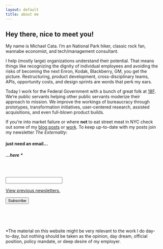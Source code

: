 ```yaml
---
layout: default
title: about me
---
```



## Hey there, nice to meet you!

My name is Michael Cata. I’m an National Park hiker, classic rock fan, wannabe economist, and tech/management consultant.

I help (mostly large) organizations understand their potential. That means things like recognizing the dignity of individual employees and avoiding the risks of becoming the next Enron, Kodak, Blackberry, GM, you get the picture. Restructuring, product development, cross-disciplinary teams, APIs, opportunity costs, and design sprints are words that perk my ears.

Today I work for the Federal Government with a bunch of great folk at [18F](https://18f.gsa.gov). We’re public servants helping other public servants moderize their approach to mission. We improve the workings of bureaucracy through prototypes, transformation initiatives, user-centered research, assisted acquisitions, and even full-blown product builds.

If you’re into market failure or where **not** to eat street meat in NYC check out some of my [blog posts](/read) or [work](/work). To keep up-to-date with my posts join my newsletter *The Externality*:
<!-- Begin MailChimp Signup Form -->

<link href="/css/mailchimp.css" rel="stylesheet" type="text/css" />

<style type="text/css">/* #mc_embed_signup{background:#fff; clear:left; font:14px Helvetica,Arial,sans-serif; }
	 Add your own MailChimp form style overrides in your site stylesheet or in this style block.
	   We recommend moving this block and the preceding CSS link to the HEAD of your HTML file. */</style>

<div id="mc_embed_signup"><form action="//michaelcata.us11.list-manage.com/subscribe/post?u=bd76dc3adcabd1ddbbb2607f8&amp;id=243d280dcd" method="post" id="mc-embedded-subscribe-form" name="mc-embedded-subscribe-form" class="validate" target="_blank" novalidate="novalidate"><div id="mc_embed_signup_scroll"><h4>just need an email...</h4><h5 class="mc-field-group">...here&nbsp;<span class="asterisk">*</span></h5><div class="mc-field-group"><h5 for="mce-EMAIL">&nbsp;</h5><input type="email" value="" class="required email" id="mce-EMAIL" aria-required="true" name="EMAIL" /></div><p><a title="View previous campaigns" href="http://us11.campaign-archive2.com/home/?u=bd76dc3adcabd1ddbbb2607f8&amp;id=243d280dcd">View previous newsletters.</a></p><div id="mce-responses" class="clear"><div class="response" id="mce-error-response" style="display:none">&nbsp;</div><div class="response" id="mce-success-response" style="display:none">&nbsp;</div></div><!-- real people should not fill this in and expect good things - do not remove this or risk form bot signups--><div style="position: absolute; left: -5000px;" aria-hidden="true"><input type="text" tabindex="-1" value="" name="b_bd76dc3adcabd1ddbbb2607f8_243d280dcd" /></div><div class="clear"><input type="submit" value="Subscribe" id="mc-embedded-subscribe" class="button" name="subscribe" /></div></div></form></div>

<script type="text/javascript" src="//s3.amazonaws.com/downloads.mailchimp.com/js/mc-validate.js"></script>

<script type="text/javascript">(function($) {window.fnames = new Array(); window.ftypes = new Array();fnames[0]='EMAIL';ftypes[0]='email';fnames[1]='FNAME';ftypes[1]='text';fnames[2]='LNAME';ftypes[2]='text';}(jQuery));var $mcj = jQuery.noConflict(true);</script><!--End mc_embed_signup-->

<br>
<br>&nbsp;

\*The material on this website might be very relevant to the work I do day-to-day, but nothing should be taken as the opinion, day dream, official position, policy mandate, or deep desire of my employer.

<br>
<br>
<br>
<br>&nbsp;